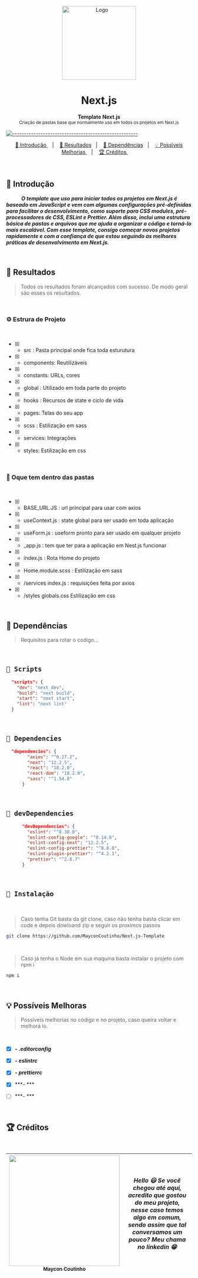 <p align="center">
  <img src="https://user-images.githubusercontent.com/60453269/232794759-ee78cea3-c5e1-4c30-b81f-b28fc9ff5e04.png" alt="Logo" width="200" height="200" />
</p>

<h1 align="center"> Next.js </h1>

<p align="center">
  <b> Template Next.js </b></br>
  <sub> Criação de pastas base que normalmente uso em todos os projetos em Next.js
  <sub>
</p>


[![-----------------------------------------------------](https://raw.githubusercontent.com/andreasbm/readme/master/assets/lines/colored.png)](#table-of-contents)

<p align="center">
  <a href="#Introdução"> 🧩 Introdução </a>&nbsp;&nbsp;&nbsp;|&nbsp;&nbsp;&nbsp;
  <a href="#Resultados"> 🚀 Resultados</a>&nbsp;&nbsp;&nbsp;|&nbsp;&nbsp;&nbsp;
  <a href="#Dependências"> 🧪 Dependências</a>&nbsp;&nbsp;&nbsp;|&nbsp;&nbsp;&nbsp;
  <a href="#Ideias">💡 Possíveis Melhorias </a>&nbsp;&nbsp;&nbsp;|&nbsp;&nbsp;&nbsp;
  <a href="#Creditos"> 🏆 Créditos </a>&nbsp;&nbsp;&nbsp;&nbsp;&nbsp;&nbsp;
</p>

<br/>

<a id="Introdução"></a>
## 🧩 Introdução 

  ***⠀⠀⠀⠀O template que uso para iniciar todos os projetos em Next.js é baseado em JavaScript e vem com algumas configurações pré-definidas para facilitar o desenvolvimento, como suporte para CSS modules, pré-processadores de CSS, ESLint e Prettier. Além disso, inclui uma estrutura básica de pastas e arquivos que me ajuda a organizar o código e torná-lo mais escalável. Com esse template, consigo começar novos projetos rapidamente e com a confiança de que estou seguindo as melhores práticas de desenvolvimento em Next.js.***

<br/>


<a id="Resultados"></a>
## 🚀 Resultados 
  > Todos os resultados foram alcançados com sucesso. De modo geral são esses os resultados. 

<br/>

### ⚙ Estrura de Projeto

<br/>

- [x] - src : Pasta principal onde fica toda esturutura
- [x] - components: Reutilizáveis
- [x] - constants: URLs, cores
- [x] - global : Utilizado em toda parte do projeto
- [x] - hooks : Recursos de state e ciclo de vida
- [x] - pages: Telas do seu app
- [x] - scss : Estilização em sass
- [x] - services: Integrações
- [x] - styles: Estilização em css

<br/>

### 📂 Oque tem dentro das pastas

<br/>

- [x] - BASE_URL.JS : url principal para usar com axios
- [x] - useContext.js : state global para ser usado em toda aplicação
- [x] - useForm.js : useform pronto para ser usado em qualquer projeto
- [x] - _app.js : tem que ter para a aplicação em Nest.js funcionar
- [x] - index.js : Rota Home do projeto
- [x] - Home.module.scss : Estilização em sass
- [x] - /services index.js : requisições feita por axios
- [x] - /styles globals.css Estilização em css

<br/>


<a id="Dependências"></a>
## 🧪 Dependências
> Requisitos para rotar o codigo...

<br/>

## `📖 Scripts` 

```JSON
  "scripts": {
    "dev": "next dev",
    "build": "next build",
    "start": "next start",
    "lint": "next lint"
  }

```

<br/>

## `📖 Dependencies` 

```JSON
  "dependencies": {
        "axios": "^0.27.2",
        "next": "12.2.5",
        "react": "18.2.0",
        "react-dom": "18.2.0",
        "sass": "^1.54.8"
      }

```

<br /> 

## `📖 devDependencies` 


```JSON
      "devDependencies": {
        "eslint": "^8.38.0",
        "eslint-config-google": "^0.14.0",
        "eslint-config-next": "12.2.5",
        "eslint-config-prettier": "^8.8.0",
        "eslint-plugin-prettier": "^4.2.1",
        "prettier": "^2.8.7"
      }

```
  
<br /> 


## `📖 Instalação` 


<br /> 

> Caso tenha Git basta da git clone, caso não tenha basta clicar em code e depois dowloand zip e seguir os proximos passos

```BASH
git clone https://github.com/MayconCoutinho/Next.js-Template
```

<br /> 

> Caso já tenha o Node em sua maquina basta instalar o projeto com npm i

```BASH
npm i 
```

<br /> 


<a id="Ideias"></a>
## 💡 Possíveis Melhoras
> Possíveis melhorias no código e no projeto, caso queira voltar e melhorá lo.

<br />

- [x] ***- .editorconfig*** 
- [x] ***- eslintrc*** 
- [x] ***- prettierrc*** 
- [x] ***- *** 
- [ ] ***- *** 




<br /> 

<a id="Creditos"></a>
## 🏆 Créditos

<br />

<div > 

| [<img src="https://user-images.githubusercontent.com/60453269/217899761-dc2d4e4b-3336-419d-9076-79304290aa0a.png" width=300><br><sub> Maycon Coutinho </sub>](https://www.linkedin.com/in/maycon-coutinho/) | ***Hello 😃 Se você chegou até aqui, acredito que gostou do meu projeto, nesse caso temos algo em comum, sendo assim que tal conversamos um pouco? Meu chama no linkedin 😁*** | 
|---|---|


</div> 
